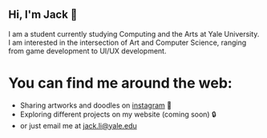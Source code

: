 ## Hi, I'm Jack 👋

I am a student currently studying Computing and the Arts at Yale University. I am interested in the intersection of Art and Computer Science, ranging from game development to UI/UX development. 

# You can find me around the web: 
- Sharing artworks and doodles on [instagram](https://www.instagram.com/artjackli) 🎨
- Exploring different projects on my website (coming soon) 🔒
- or just email me at jack.li@yale.edu 

